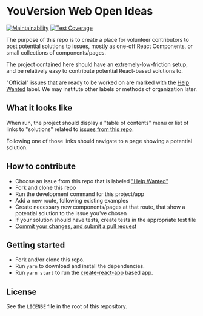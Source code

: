 # YouVersion Web Open Ideas

[![Maintainability](https://api.codeclimate.com/v1/badges/7f8a6cdd0c63e79ff2c8/maintainability)](https://codeclimate.com/github/lifechurch/youversion-web-open-ideas/maintainability)
[![Test Coverage](https://api.codeclimate.com/v1/badges/7f8a6cdd0c63e79ff2c8/test_coverage)](https://codeclimate.com/github/lifechurch/youversion-web-open-ideas/test_coverage)

The purpose of this repo is to create a place for volunteer contributors to post potential solutions to issues, mostly as one-off React Components, or small collections of components/pages.

The project contained here should have an extremely-low-friction setup, and be relatively easy to contribute potential React-based solutions to.

"Official" issues that are ready to be worked on are marked with the [Help Wanted](https://github.com/lifechurch/youversion-web-open-ideas/labels/help%20wanted) label. We may institute other labels or methods of organization later.

## What it looks like

When run, the project should display a "table of contents" menu or list of links to "solutions" related to [issues from this repo](https://github.com/lifechurch/youversion-web-open-ideas/issues).

Following one of those links should navigate to a page showing a potential solution.

## How to contribute

- Choose an issue from this repo that is labeled ["Help Wanted"](https://github.com/lifechurch/youversion-web-open-ideas/labels/help%20wanted)
- Fork and clone this repo
- Run the development command for this project/app
- Add a new route, following existing examples
- Create necessary new components/pages at that route, that show a potential solution to the issue you've chosen
- If your solution should have tests, create tests in the appropriate test file
- [Commit your changes, and submit a pull request](https://help.github.com/articles/creating-a-pull-request-from-a-fork/)

## Getting started

- Fork and/or clone this repo.
- Run `yarn` to download and install the dependencies.
- Run `yarn start` to run the [create-react-app](https://github.com/facebook/create-react-app) based app.

## License

See the `LICENSE` file in the root of this repository.
